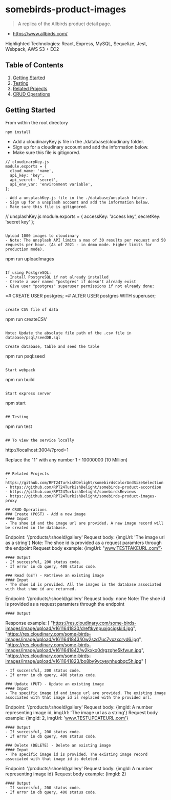 # somebirds-product-images

> A replica of the Allbirds product detail page.
- https://www.allbirds.com/

Highlighted Technologies: React, Express, MySQL, Sequelize, Jest, Webpack, AWS S3 + EC2

## Table of Contents
1. [Getting Started](#Getting)
2. [Testing](#Testing)
3. [Related Projects](#Related)
4. [CRUD Operations](#CRUD)

## Getting Started
From within the root directory
```
npm install
```

- Add a cloudinaryKey.js file in the ./database/cloudinary folder.
- Sign up for a cloudinary account and add the information below.
- Make sure this file is gitignored.
```
// cloudinaryKey.js
module.exports = {
  cloud_name: 'name',
  api_key: 'key',
  api_secret: 'secret',
  api_env_var: 'environment variable',
};

- Add a unsplashKey.js file in the ./database/unsplash folder.
- Sign up for a unsplash account and add the information below.
- Make sure this file is gitignored.
```
// unsplashKey.js
module.exports = {
  accessKey: 'access key',
  secretKey: 'secret key'
};
```

Upload 1000 images to cloudinary
- Note: The unsplash API limits a max of 30 results per request and 50 requests per hour. (As of 2021 - in demo mode. Higher limits for production mode).
```
npm run uploadImages
```

If using PostgreSQL:
- Install PostgreSQL if not already installed
- Create a user named "postgres" if doesn't already exist
- Give user "postgres" superuser permissions if not already done:
```
=# CREATE USER postgres;
=# ALTER USER postgres WITH superuser;
```

create CSV file of data
```
npm run createCSV
```

Note: Update the absolute file path of the .csv file in database/psql/seedDB.sql

Create database, table and seed the table
```
npm run psql:seed
```

Start webpack
```
npm run build
```

Start express server
```
npm start
```

## Testing
```
npm run test
```

## To view the service locally
```
http://localhost:3004/?prod=1

Replace the "1" with any number 1 - 10000000 (10 Million)
```

## Related Projects
- https://github.com/RPT24TurkishDelight/somebirdsColorAndSizeSelection
- https://github.com/RPT24TurkishDelight/somebirds-product-accordion
- https://github.com/RPT24TurkishDelight/somebirdsReviews
- https://github.com/RPT24TurkishDelight/somebirds-product-images-proxy

## CRUD Operations
### Create (POST) - Add a new image
#### Input
- The shoe id and the image url are provided. A new image record will be created in the database.
```
Endpoint: '/products/:shoeId/gallery'
Request body:
{imgUrl: 'The image url as a string'}
Note: The shoe id is provided as a request paramters through the endpoint
Request body example:
{imgUrl: "www.TESTFAKEURL.com"}
```
#### Output
- If successful, 200 status code.
- If error in db query, 400 status code.

### Read (GET) - Retrieve an existing image
#### Input
- The shoe id is provided. All the images in the database associated with that shoe id are returned.
```
Endpoint: '/products/:shoeId/gallery'
Request body: none
Note: The shoe id is provided as a request paramters through the endpoint
```
#### Output
```
Response example:
[
    "https://res.cloudinary.com/some-birds-images/image/upload/v1611641830/dreftkynpuxjqcjgski4.jpg",
    "https://res.cloudinary.com/some-birds-images/image/upload/v1611641843/i0w2szd7uc7yxzxcryd6.jpg",
    "https://res.cloudinary.com/some-birds-images/image/upload/v1611641842/w2kxko0drgzghe5kfwun.jpg",
    "https://res.cloudinary.com/some-birds-images/image/upload/v1611641823/bo8by9ycyeynhuqbqc5h.jpg"
]
```
- If successful, 200 status code.
- If error in db query, 400 status code.

### Update (PUT) - Update an existing image
#### Input
- The specific image id and image url are provided. The existing image associated with that image id is replaced with the provided url.
```
Endpoint: '/products/:shoeId/gallery'
Request body:
{imgId: A number representing image id,
 imgUrl: 'The image url as a string'}
Request body example:
{imgId: 2,
 imgUrl: 'www.TESTUPDATEURL.com'}
```
#### Output
- If successful, 200 status code.
- If error in db query, 400 status code.

### Delete (DELETE) - Delete an existing image
#### Input
- The specific image id is provided. The existing image record associated with that image id is deleted.
```
Endpoint: '/products/:shoeId/gallery'
Request body:
{imgId: A number representing image id}
Request body example:
{imgId: 2}
```
#### Output
- If successful, 200 status code.
- If error in db query, 400 status code.
